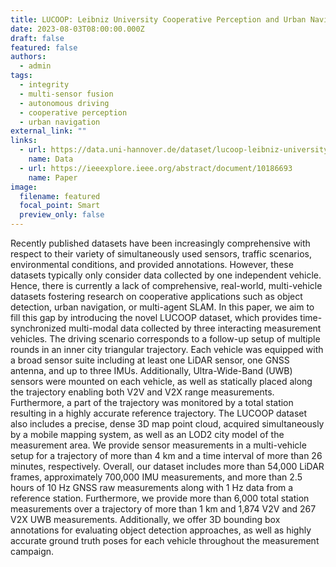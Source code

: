 ```yaml
---
title: LUCOOP: Leibniz University Cooperative Perception and Urban Navigation Dataset
date: 2023-08-03T08:00:00.000Z
draft: false
featured: false
authors:
  - admin
tags:
  - integrity
  - multi-sensor fusion
  - autonomous driving
  - cooperative perception
  - urban navigation
external_link: ""
links:
  - url: https://data.uni-hannover.de/dataset/lucoop-leibniz-university-cooperative-perception-and-urban-navigation-dataset
    name: Data
  - url: https://ieeexplore.ieee.org/abstract/document/10186693
    name: Paper
image:
  filename: featured
  focal_point: Smart
  preview_only: false
---
```

Recently published datasets have been increasingly comprehensive with respect to their variety of simultaneously used sensors, traffic scenarios, environmental conditions, and provided annotations. However, these datasets typically only consider data collected by one independent vehicle. Hence, there is currently a lack of comprehensive, real-world, multi-vehicle datasets fostering research on cooperative applications such as object detection, urban navigation, or multi-agent SLAM. In this paper, we aim to fill this gap by introducing the novel LUCOOP dataset, which provides time-synchronized multi-modal data collected by three interacting measurement vehicles. The driving scenario corresponds to a follow-up setup of multiple rounds in an inner city triangular trajectory. Each vehicle was equipped with a broad sensor suite including at least one LiDAR sensor, one GNSS antenna, and up to three IMUs. Additionally, Ultra-Wide-Band (UWB) sensors were mounted on each vehicle, as well as statically placed along the trajectory enabling both V2V and V2X range measurements. Furthermore, a part of the trajectory was monitored by a total station resulting in a highly accurate reference trajectory. The LUCOOP dataset also includes a precise, dense 3D map point cloud, acquired simultaneously by a mobile mapping system, as well as an LOD2 city model of the measurement area. We provide sensor measurements in a multi-vehicle setup for a trajectory of more than 4 km and a time interval of more than 26 minutes, respectively. Overall, our dataset includes more than 54,000 LiDAR frames, approximately 700,000 IMU measurements, and more than 2.5 hours of 10 Hz GNSS raw measurements along with 1 Hz data from a reference station. Furthermore, we provide more than 6,000 total station measurements over a trajectory of more than 1 km and 1,874 V2V and 267 V2X UWB measurements. Additionally, we offer 3D bounding box annotations for evaluating object detection approaches, as well as highly accurate ground truth poses for each vehicle throughout the measurement campaign.
